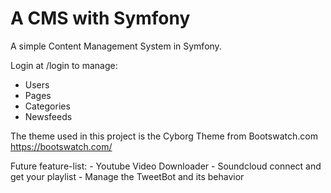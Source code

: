 A CMS with Symfony
========================
A simple Content Management System in Symfony.

Login at /login to manage:
- Users
- Pages
- Categories
- Newsfeeds

The theme used in this project is the Cyborg Theme from Bootswatch.com
https://bootswatch.com/

Future feature-list:
    - Youtube Video Downloader
    - Soundcloud connect and get your playlist
    - Manage the TweetBot and its behavior